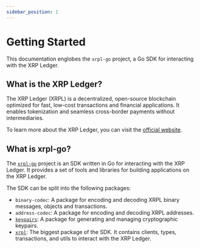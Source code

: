 ```yaml
---
sidebar_position: 1
---
```


# Getting Started

This documentation englobes the `xrpl-go` project, a Go SDK for interacting with the XRP Ledger.

## What is the XRP Ledger?

The XRP Ledger (XRPL) is a decentralized, open-source blockchain optimized for fast, low-cost transactions and financial applications. It enables tokenization and seamless cross-border payments without intermediaries.

To learn more about the XRP Ledger, you can visit the [official website](https://xrpl.org/).

## What is xrpl-go?

The [`xrpl-go`](https://github.com/Peersyst/xrpl-go) project is an SDK written in Go for interacting with the XRP Ledger. It provides a set of tools and libraries for building applications on the XRP Ledger.

The SDK can be split into the following packages:

- `binary-codec`: A package for encoding and decoding XRPL binary messages, objects and transactions.
- `address-codec`: A package for encoding and decoding XRPL addresses.
- [`keypairs`](/docs/keypairs): A package for generating and managing cryptographic keypairs.
- [`xrpl`](/docs/xrpl/currency): The biggest package of the SDK. It contains clients, types, transactions, and utils to interact with the XRP Ledger.
